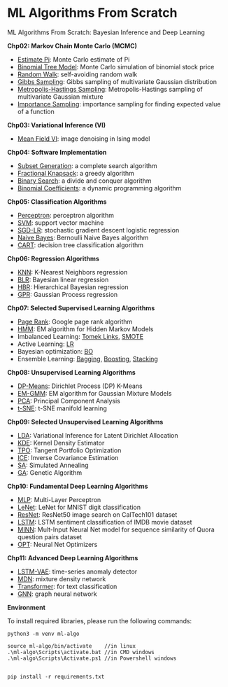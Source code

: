 # ML Algorithms From Scratch
ML Algorithms From Scratch: Bayesian Inference and Deep Learning

**Chp02: Markov Chain Monte Carlo (MCMC)**
- [Estimate Pi](./chp02/monte_carlo_pi.py): Monte Carlo estimate of Pi
- [Binomial Tree Model](./chp02/binomial_tree.py): Monte Carlo simulation of binomial stock price
- [Random Walk](./chp02/random_walk.py): self-avoiding random walk
- [Gibbs Sampling](./chp02/gibbs_gauss.py): Gibbs sampling of multivariate Gaussian distribution
- [Metropolis-Hastings Sampling](./chp02/mh_gauss2d.py): Metropolis-Hastings sampling of multivariate Gaussian mixture
- [Importance Sampling](./chp02/imp_samp.py): importance sampling for finding expected value of a function

**Chp03: Variational Inference (VI)**
- [Mean Field VI](./chp03/mean_field_mrf.py): image denoising in Ising model

**Chp04: Software Implementation**
- [Subset Generation](./chp04/subset_gen.py): a complete search algorithm
- [Fractional Knapsack](./chp04/knapsack_greedy.py): a greedy algorithm
- [Binary Search](./chp04/binary_search.py): a divide and conquer algorithm
- [Binomial Coefficients](./chp04/binomial_coeffs.py): a dynamic programming algorithm

**Chp05: Classification Algorithms**
- [Perceptron](./chp05/perceptron.py): perceptron algorithm
- [SVM](./chp05/svm.py): support vector machine
- [SGD-LR](./chp05/sgd_lr.py): stochastic gradient descent logistic regression
- [Naive Bayes](./chp05/naive_bayes.py): Bernoulli Naive Bayes algorithm
- [CART](./chp05/cart.py): decision tree classification algorithm

**Chp06: Regression Algorithms**
- [KNN](./chp06/knn_reg.py): K-Nearest Neighbors regression
- [BLR](./chp06/ridge_reg.py): Bayesian linear regression
- [HBR](./chp06/hierarchical_regression.py): Hierarchical Bayesian regression
- [GPR](./chp06/gp_reg.py): Gaussian Process regression

**Chp07: Selected Supervised Learning Algorithms**
- [Page Rank](./chp07/page_rank.py): Google page rank algorithm
- [HMM](./chp07/hmm.py): EM algorithm for Hidden Markov Models
- Imbalanced Learning: [Tomek Links](./chp07/plot_tomek_links.py), [SMOTE](./chp07/plot_smote_regular.py)
- Active Learning: [LR](./chp07/demo_logreg.py)
- Bayesian optimization: [BO](./chp07/bayes_opt_sklearn.py)
- Ensemble Learning: [Bagging](./chp07/bagging_clf.py), [Boosting](./chp07/adaboost_clf.py), [Stacking](./chp07/stacked_clf.py)

**Chp08: Unsupervised Learning Algorithms**
- [DP-Means](./chp08/dpmeans.py): Dirichlet Process (DP) K-Means
- [EM-GMM](./chp08/gmm.py): EM algorithm for Gaussian Mixture Models
- [PCA](./chp08/pca.py): Principal Component Analysis
- [t-SNE](./chp08/manifold_learning.py): t-SNE manifold learning

**Chp09: Selected Unsupervised Learning Algorithms**
- [LDA](./chp09/lda.py): Variational Inference for Latent Dirichlet Allocation
- [KDE](./chp09/kde.py): Kernel Density Estimator
- [TPO](./chp09/portfolio_opt.py): Tangent Portfolio Optimization
- [ICE](./chp09/inv_cov.py): Inverse Covariance Estimation
- [SA](./chp09/sim_annealing.py): Simulated Annealing
- [GA](./chp09/ga.py): Genetic Algorithm

**Chp10: Fundamental Deep Learning Algorithms**
- [MLP](./chp10/mlp.py): Multi-Layer Perceptron
- [LeNet](./chp10/lenet.py): LeNet for MNIST digit classification
- [ResNet](./chp10/image_search.py): ResNet50 image search on CalTech101 dataset
- [LSTM](./chp10/lstm_sentiment.py): LSTM sentiment classification of IMDB movie dataset
- [MINN](./chp10/multi_input_nn.py): Mult-Input Neural Net model for sequence similarity of Quora question pairs dataset
- [OPT](./chp10/keras_optimizers.py): Neural Net Optimizers

**Chp11: Advanced Deep Learning Algorithms**
- [LSTM-VAE](./chp11/lstm_vae.py): time-series anomaly detector
- [MDN](./chp11/keras_mdn.py): mixture density network
- [Transformer](./chp11/transformer.py): for text classification
- [GNN](./chp11/spektral_gnn.py): graph neural network

**Environment**

To install required libraries, please run the following commands:

```
python3 -m venv ml-algo

source ml-algo/bin/activate    //in linux
.\ml-algo\Scripts\activate.bat //in CMD windows
.\ml-algo\Scripts\Activate.ps1 //in Powershell windows


pip install -r requirements.txt
```



